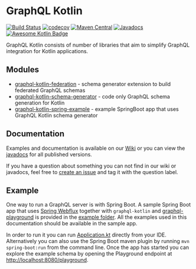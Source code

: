 # GraphQL Kotlin

[![Build Status](https://travis-ci.org/ExpediaDotCom/graphql-kotlin.svg?branch=master)](https://travis-ci.org/ExpediaDotCom/graphql-kotlin)
[![codecov](https://codecov.io/gh/ExpediaDotCom/graphql-kotlin/branch/master/graph/badge.svg)](https://codecov.io/gh/ExpediaDotCom/graphql-kotlin)
[![Maven Central](https://img.shields.io/maven-central/v/com.expedia/graphql-kotlin.svg?label=maven%20central)](https://search.maven.org/artifact/com.expedia/graphql-kotlin)
[![Javadocs](https://img.shields.io/maven-central/v/com.expedia/graphql-kotlin.svg?label=javadoc&colorB=brightgreen)](https://www.javadoc.io/doc/com.expedia/graphql-kotlin)
[![Awesome Kotlin Badge](https://kotlin.link/awesome-kotlin.svg)](https://github.com/KotlinBy/awesome-kotlin)

GraphQL Kotlin consists of number of libraries that aim to simplify GraphQL integration for Kotlin applications.

## Modules

* [graphql-kotlin-federation](graphql-kotlin-federation/README.md) - schema generator extension to build federated GraphQL schemas
* [graphql-kotlin-schema-generator](graphql-kotlin-schema-generator/README.md) - code only GraphQL schema generation for Kotlin
* [graphql-kotlin-spring-example](graphql-kotlin-spring-example/README.md) - example SpringBoot app that uses GraphQL Kotlin schema generator

## Documentation

Examples and documentation is available on our [Wiki](https://github.com/ExpediaDotCom/graphql-kotlin/wiki) or you can view the [javadocs](https://www.javadoc.io/doc/com.expedia/graphql-kotlin) for all published versions.

If you have a question about something you can not find in our wiki or javadocs, feel free to [create an issue](https://github.com/ExpediaDotCom/graphql-kotlin/issues) and tag it with the question label.

## Example

One way to run a GraphQL server is with Spring Boot. A sample Spring Boot app that uses [Spring Webflux](https://docs.spring.io/spring/docs/current/spring-framework-reference/web-reactive.html) together with `graphql-kotlin` and [graphql-playground](https://github.com/prisma/graphql-playground) is provided in the [example folder](https://github.com/ExpediaDotCom/graphql-kotlin/tree/master/example). All the examples used in this documentation should be available in the sample app.

In order to run it you can run [Application.kt](https://github.com/ExpediaDotCom/graphql-kotlin/blob/master/example/src/main/kotlin/com.expedia.graphql.sample/Application.kt) directly from your IDE. Alternatively you can also use the Spring Boot maven plugin by running `mvn spring-boot:run` from the command line. Once the app has started you can explore the example schema by opening the Playground endpoint at [http://localhost:8080/playground](http://localhost:8080/playground).
